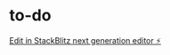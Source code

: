 # to-do

[Edit in StackBlitz next generation editor ⚡️](https://stackblitz.com/~/github.com/faizalDev/to-do)